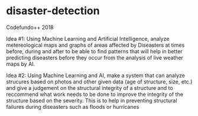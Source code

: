 # disaster-detection
Codefundo++ 2018

Idea #1: Using Machine Learning and Artificial Intelligence, analyze metereological maps and graphs of areas affected by Diseasters at times before, during and after to be able to find patterns that will help in better predicting diseasters before they occur from the analysis of live weather maps by AI. 

Idea #2: Using Machine Learning and AI, make a system that can analyze strucures based on photos and other given data (age of structure, size, etc.) and give a judgement on the structural integrity of a structure and to reccommend what work needs to be done to improve the integrity of the structure based on the severity. This is to help in preventing structural failures during diseasters such as floods or hurricanes
